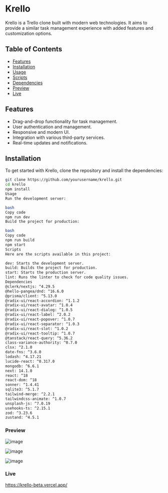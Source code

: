 # Krello

Krello is a Trello clone built with modern web technologies. It aims to provide a similar task management experience with added features and customization options.

## Table of Contents

- [Features](#features)
- [Installation](#installation)
- [Usage](#usage)
- [Scripts](#scripts)
- [Dependencies](#dependencies)
- [Preview](#preview)
- [Live](#live)
## Features

- Drag-and-drop functionality for task management.
- User authentication and management.
- Responsive and modern UI.
- Integration with various third-party services.
- Real-time updates and notifications.


## Installation

To get started with Krello, clone the repository and install the dependencies:

```bash
git clone https://github.com/yourusername/krello.git
cd krello
npm install
Usage
Run the development server:

bash
Copy code
npm run dev
Build the project for production:

bash
Copy code
npm run build
npm start
Scripts
Here are the scripts available in this project:

dev: Starts the development server.
build: Builds the project for production.
start: Starts the production server.
lint: Runs the linter to check for code quality issues.
Dependencies
@clerk/nextjs: ^4.29.5
@hello-pangea/dnd: ^16.6.0
@prisma/client: ^5.13.0
@radix-ui/react-accordion: ^1.1.2
@radix-ui/react-avatar: ^1.0.4
@radix-ui/react-dialog: ^1.0.5
@radix-ui/react-label: ^2.0.2
@radix-ui/react-popover: ^1.0.7
@radix-ui/react-separator: ^1.0.3
@radix-ui/react-slot: ^1.0.2
@radix-ui/react-tooltip: ^1.0.7
@tanstack/react-query: ^5.36.2
class-variance-authority: ^0.7.0
clsx: ^2.1.0
date-fns: ^3.6.0
lodash: ^4.17.21
lucide-react: ^0.317.0
mongodb: ^6.6.1
next: 14.1.0
react: ^18
react-dom: ^18
sonner: ^1.4.41
sqlite3: ^5.1.7
tailwind-merge: ^2.2.1
tailwindcss-animate: ^1.0.7
unsplash-js: ^7.0.19
usehooks-ts: ^2.15.1
zod: ^3.23.6
zustand: ^4.5.1
```

### Preview

![image](https://github.com/Alexandra2888/krello/assets/76844097/ac9050b1-175a-4f1f-8eb8-2316bc4cc7f1)

![image](https://github.com/Alexandra2888/krello/assets/76844097/d376ec4d-7468-41a8-af6a-9d91c820ff7d)

![image](https://github.com/Alexandra2888/krello/assets/76844097/d02073c3-76aa-4cd2-bac1-474fcb27795b)

### Live
https://krello-beta.vercel.app/


